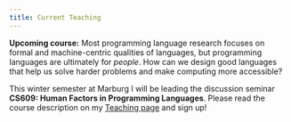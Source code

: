 ```yaml
---
title: Current Teaching
---
```


**Upcoming course:** Most programming language research focuses on formal and
machine-centric qualities of languages, but programming languages are
ultimately for *people*. How can we design good languages that help us solve
harder problems and make computing more accessible?

This winter semester at Marburg I will be leading the discussion seminar
**CS609: Human Factors in Programming Languages**. Please read the course
description on my [Teaching page](/teaching.html) and sign up!
